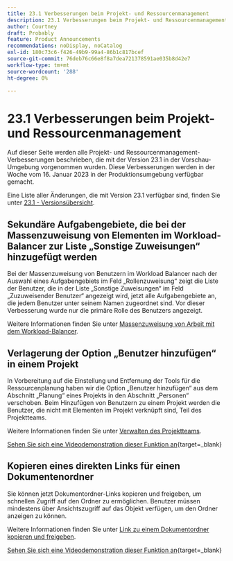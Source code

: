 ```yaml
---
title: 23.1 Verbesserungen beim Projekt- und Ressourcenmanagement
description: 23.1 Verbesserungen beim Projekt- und Ressourcenmanagement
author: Courtney
draft: Probably
feature: Product Announcements
recommendations: noDisplay, noCatalog
exl-id: 180c73c6-f426-49b9-99a4-86b1c817bcef
source-git-commit: 76deb76c66e8f8a7dea721378591ae035b8d42e7
workflow-type: tm+mt
source-wordcount: '288'
ht-degree: 0%

---
```


# 23.1 Verbesserungen beim Projekt- und Ressourcenmanagement

Auf dieser Seite werden alle Projekt- und Ressourcenmanagement-Verbesserungen beschrieben, die mit der Version 23.1 in der Vorschau-Umgebung vorgenommen wurden. Diese Verbesserungen werden in der Woche vom 16. Januar 2023 in der Produktionsumgebung verfügbar gemacht.

Eine Liste aller Änderungen, die mit Version 23.1 verfügbar sind, finden Sie unter [23.1 - Versionsübersicht](/help/quicksilver/product-announcements/product-releases/23.1-release-activity/23-1-release-overview.md).

## Sekundäre Aufgabengebiete, die bei der Massenzuweisung von Elementen im Workload-Balancer zur Liste „Sonstige Zuweisungen“ hinzugefügt werden

Bei der Massenzuweisung von Benutzern im Workload Balancer nach der Auswahl eines Aufgabengebiets im Feld „Rollenzuweisung“ zeigt die Liste der Benutzer, die in der Liste „Sonstige Zuweisungen“ im Feld „Zuzuweisender Benutzer“ angezeigt wird, jetzt alle Aufgabengebiete an, die jedem Benutzer unter seinem Namen zugeordnet sind. Vor dieser Verbesserung wurde nur die primäre Rolle des Benutzers angezeigt.

Weitere Informationen finden Sie unter [Massenzuweisung von Arbeit mit dem Workload-Balancer](/help/quicksilver/resource-mgmt/workload-balancer/assign-work-in-workload-balancer-in-bulk.md).

## Verlagerung der Option „Benutzer hinzufügen“ in einem Projekt

In Vorbereitung auf die Einstellung und Entfernung der Tools für die Ressourcenplanung haben wir die Option „Benutzer hinzufügen“ aus dem Abschnitt „Planung“ eines Projekts in den Abschnitt „Personen“ verschoben. Beim Hinzufügen von Benutzern zu einem Projekt werden die Benutzer, die nicht mit Elementen im Projekt verknüpft sind, Teil des Projektteams.

Weitere Informationen finden Sie unter [Verwalten des Projektteams](/help/quicksilver/manage-work/projects/planning-a-project/manage-project-team.md).

[Sehen Sie sich eine Videodemonstration dieser Funktion an](https://video.tv.adobe.com/v/3412443/){target=_blank}

## Kopieren eines direkten Links für einen Dokumentenordner

Sie können jetzt Dokumentordner-Links kopieren und freigeben, um schnellen Zugriff auf den Ordner zu ermöglichen. Benutzer müssen mindestens über Ansichtszugriff auf das Objekt verfügen, um den Ordner anzeigen zu können.

Weitere Informationen finden Sie unter [Link zu einem Dokumentordner kopieren und freigeben](/help/quicksilver/documents/managing-documents/copy-a-doc-folder-url.md).

[Sehen Sie sich eine Videodemonstration dieser Funktion an](https://video.tv.adobe.com/v/3412385/){target=_blank}
